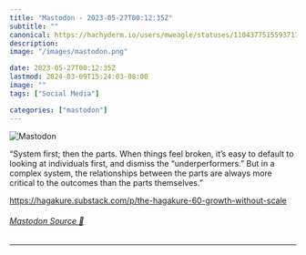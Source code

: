 ```yaml
---
title: "Mastodon - 2023-05-27T00:12:35Z"
subtitle: ""
canonical: https://hachyderm.io/users/mweagle/statuses/110437751559371732
description:
image: "/images/mastodon.png"

date: 2023-05-27T00:12:35Z
lastmod: 2024-03-09T15:24:03-08:00
image: ""
tags: ["Social Media"]

categories: ["mastodon"]
---
```

![Mastodon](/images/mastodon.png)

<p>“System first; then the parts. When things feel broken, it’s easy to default to looking at individuals first, and dismiss the “underperformers.” But in a complex system, the relationships between the parts are always more critical to the outcomes than the parts themselves.”</p><p><a href="https://hagakure.substack.com/p/the-hagakure-60-growth-without-scale" target="_blank" rel="nofollow noopener noreferrer" translate="no"><span class="invisible">https://</span><span class="ellipsis">hagakure.substack.com/p/the-ha</span><span class="invisible">gakure-60-growth-without-scale</span></a></p>


###### [Mastodon Source 🐘](https://hachyderm.io/@mweagle/110437751559371732)

___
